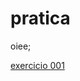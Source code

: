 # pratica
 oiee;

<a href="https://lucasnunesss.github.io/pratica/desafioresp/"> exercicio 001 </a>
